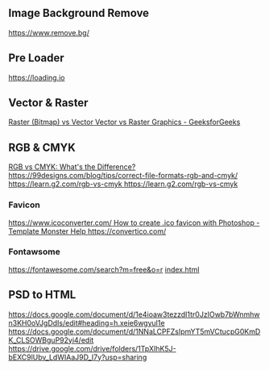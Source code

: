 ## Image Background Remove
https://www.remove.bg/ 


## Pre Loader
https://loading.io

## Vector & Raster
[Raster (Bitmap) vs Vector 
Vector vs Raster Graphics - GeeksforGeeks ](https://vector-conversions.com/vectorizing/raster_vs_vector.html)

## RGB & CMYK
[RGB vs CMYK: What's the Difference?](https://99designs.com/blog/tips/correct-file-formats-rgb-and-cmyk/)https://99designs.com/blog/tips/correct-file-formats-rgb-and-cmyk/
[https://learn.g2.com/rgb-vs-cmyk ](https://learn.g2.com/rgb-vs-cmyk)https://learn.g2.com/rgb-vs-cmyk


### Favicon
[https://www.icoconverter.com/ 
How to create .ico favicon with Photoshop - Template Monster Help 
https://convertico.com/ ](https://www.icoconverter.com/)

### Fontawsome
https://fontawesome.com/search?m=free&o=r
[index.html ](https://drive.google.com/file/d/1c6xbLEIZ6lwiVD4vc4Nd-lAAlvyiIqfF/view?usp=sharing)

## PSD to HTML
https://docs.google.com/document/d/1e4ioaw3tezzdI1tr0JzIOwb7bWnmhwn3KH0oVJgDdIs/edit#heading=h.xeie6wgyul1e
https://docs.google.com/document/d/1NNaLCPFZsIpmYT5mVCtucpG0KmDK_CLSOWBguP92yi4/edit
https://drive.google.com/drive/folders/1TpXIhK5J-bEXC9lUbv_LdWIAaJ9D_I7y?usp=sharing


